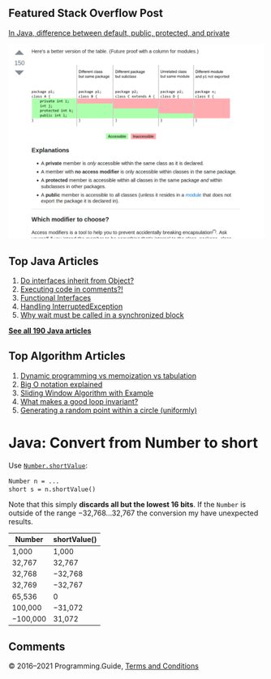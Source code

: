 ## Featured Stack Overflow Post

[In Java, difference between default, public, protected, and private](https://stackoverflow.com/a/33627846/276052)

[<img src="../images/so-featured-33627846.png" alt="StackOverflow screenshot thumbnail" class="screenshot" />](https://stackoverflow.com/a/33627846/276052)

## Top Java Articles

1.  [Do interfaces inherit from Object?](do-interfaces-inherit-from-object.html)
2.  [Executing code in comments?!](executing-code-in-comments.html)
3.  [Functional Interfaces](functional-interfaces.html)
4.  [Handling InterruptedException](handling-interrupted-exceptions.html)
5.  [Why wait must be called in a synchronized block](why-wait-must-be-in-synchronized.html)

[**See all 190 Java articles**](index.html)

## Top Algorithm Articles

1.  [Dynamic programming vs memoization vs tabulation](../dynamic-programming-vs-memoization-vs-tabulation.html)
2.  [Big O notation explained](../big-o-notation-explained.html)
3.  [Sliding Window Algorithm with Example](../sliding-window-example.html)
4.  [What makes a good loop invariant?](../what-makes-a-good-loop-invariant.html)
5.  [Generating a random point within a circle (uniformly)](../random-point-within-circle.html)

# Java: Convert from Number to short

Use [`Number.shortValue`](https://docs.oracle.com/javase/8/docs/api/java/lang/Number.html#shortValue--):

    Number n = ...
    short s = n.shortValue()

Note that this simply **discards all but the lowest 16 bits**. If the `Number` is outside of the range −32,768…32,767 the conversion my have unexpected results.

<table><thead><tr class="header"><th>Number</th><th>shortValue()</th></tr></thead><tbody><tr class="odd"><td>1,000</td><td>1,000</td></tr><tr class="even"><td>32,767</td><td>32,767</td></tr><tr class="odd"><td>32,768</td><td>−32,768</td></tr><tr class="even"><td>32,769</td><td>−32,767</td></tr><tr class="odd"><td>65,536</td><td>0</td></tr><tr class="even"><td>100,000</td><td>−31,072</td></tr><tr class="odd"><td>−100,000</td><td>31,072</td></tr></tbody></table>

## Comments

© 2016–2021 Programming.Guide, [Terms and Conditions](../terms-and-conditions.html)
